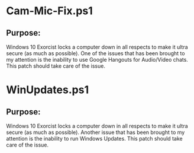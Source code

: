 # Cam-Mic-Fix.ps1
## Purpose:
  Windows 10 Exorcist locks a computer down in all respects to make it ultra secure (as much as possible).
  One of the issues that has been brought to my attention is the inability to use Google Hangouts for Audio/Video chats.
  This patch should take care of the issue.

# WinUpdates.ps1
## Purpose:
  Windows 10 Exorcist locks a computer down in all respects to make it ultra secure (as much as possible).
  Another issue that has been brought to my attention is the inability to run Windows Updates.
  This patch should take care of the issue.
